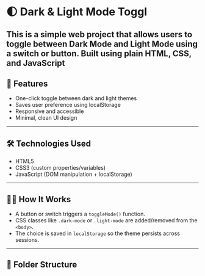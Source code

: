 # 🌓 Dark & Light Mode Toggl

This is a simple web project that allows users to toggle between **Dark Mode** and **Light Mode** using a switch or button. Built using plain HTML, CSS, and JavaScript
---

## 🎯 Features

- One-click toggle between dark and light themes
- Saves user preference using localStorage
- Responsive and accessible
- Minimal, clean UI design

---



## 🛠️ Technologies Used

- HTML5
- CSS3 (custom properties/variables)
- JavaScript (DOM manipulation + localStorage)

---

## 🧑‍💻 How It Works

- A button or switch triggers a `toggleMode()` function.
- CSS classes like `.dark-mode` or `.light-mode` are added/removed from the `<body>`.
- The choice is saved in `localStorage` so the theme persists across sessions.

---

## 📂 Folder Structure

